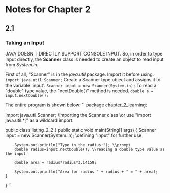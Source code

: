 # Notes for Chapter 2  
  
## 2.1  
### Taking an Input
JAVA DOESN'T DIRECTLY SUPPORT CONSOLE INPUT. So, in order to type input directly, the **Scanner** class is needed to create an object to read input from *System.in*.  
  
First of all, "Scanner" is in the *java.util* package. Import it before using.
``
import java.util.Scanner;
``
Create a Scanner type object and assigns it to the variable 'input'.
``
Scanner input = new Scanner(System.in);
``
To read a "double" type value, the "nextDouble()" method is needed.
``
double a = input.nextDouble();
``
  
The entire program is shown below:
``
package chapter_2_learning;

import java.util.Scanner; \\importing the Scanner class
\\or use "import java.util.*;" as a wildcard import.

public class listing_2_2 {
	public static void main(String[] args) {
		Scanner input = new Scanner(System.in); \\defining "input" for further use
		
		System.out.println("Type in the radius:"); \\prompt
		double radius=input.nextDouble(); \\reading a double type value as the input
		
		double area = radius*radius*3.14159;
		
		System.out.println("Area for radius " + radius + " = " + area);
	}
}
``
